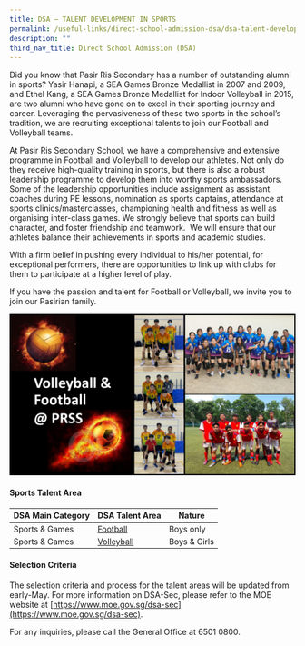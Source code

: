 ```yaml
---
title: DSA – TALENT DEVELOPMENT IN SPORTS
permalink: /useful-links/direct-school-admission-dsa/dsa-talent-development-in-sports/
description: ""
third_nav_title: Direct School Admission (DSA)
---
```

Did you know that Pasir Ris Secondary has a number of outstanding alumni in sports? Yasir Hanapi, a SEA Games Bronze Medallist in 2007 and 2009, and Ethel Kang, a SEA Games Bronze Medallist for Indoor Volleyball in 2015, are two alumni who have gone on to excel in their sporting journey and career. Leveraging the pervasiveness of these two sports in the school’s tradition, we are recruiting exceptional talents to join our Football and Volleyball teams.

At Pasir Ris Secondary School, we have a comprehensive and extensive programme in Football and Volleyball to develop our athletes. Not only do they receive high-quality training in sports, but there is also a robust leadership programme to develop them into worthy sports ambassadors. Some of the leadership opportunities include assignment as assistant coaches during PE lessons, nomination as sports captains, attendance at sports clinics/masterclasses, championing health and fitness as well as organising inter-class games. We strongly believe that sports can build character, and foster friendship and teamwork.&nbsp; We will ensure that our athletes balance their achievements in sports and academic studies.

With a firm belief in pushing every individual to his/her potential, for exceptional performers, there are opportunities to link up with clubs for them to participate at a higher level of play.

If you have the passion and talent for Football or Volleyball, we invite you to join our Pasirian family.

![](/images/For%20DSA%20Sports%20website.png)

#### **Sports Talent Area**

| DSA Main Category | DSA Talent Area |  Nature |
| -------- | -------- | -------- |
| Sports &amp; Games   | <a href="/cca/Sports-and-Games/Football/">Football </a>     | Boys only      |
|Sports &amp; Games|<a href="/cca/Sports-and-Games/Volleyball/">Volleyball </a>|Boys &amp; Girls|

#### **Selection Criteria**
        
The selection criteria and process for the talent areas will be updated from early-May. For more information on DSA-Sec, please refer to the MOE website at [https://www.moe.gov.sg/dsa-sec](https://www.moe.gov.sg/dsa-sec).

For any inquiries, please call the General Office at 6501 0800.